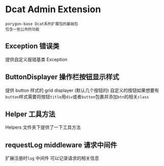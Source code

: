 # Dcat Admin Extension

```
porygon-base Dcat系列扩展包的基础包
包含一些公共的功能
```

## Exception 错误类

提供自定义报错基类 Exception

## ButtonDisplayer 操作栏按钮显示样式

提供 button 样式的 grid displayer (默认几个按钮的) 自定义的按钮如果想要有`button`样式需要将按钮`title`用`div`或者`button`包裹并添加`btn`的相关`class`

## Helper 工具方法

Helpers 文件夹下提供了一下工具方法

## requestLog middleware 请求中间件

扩展注册时`log` 中间件 可以记录请求的相关信息
